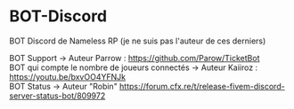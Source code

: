 # BOT-Discord
BOT Discord de Nameless RP (je ne suis pas l'auteur de ces derniers)

BOT Support -> Auteur Parrow : https://github.com/Parow/TicketBot    
BOT qui compte le nombre de joueurs connectés -> Auteur Kaiiroz : https://youtu.be/bxvOO4YFNJk    
BOT Status -> Auteur "Robin" https://forum.cfx.re/t/release-fivem-discord-server-status-bot/809972    

